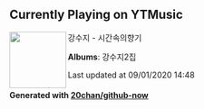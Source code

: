 ## Currently Playing on YTMusic

[<img align="left" width="100" src="https://lh3.googleusercontent.com/G4cS64wdzpXcT6kfgCurY4bqMSspimArrrePzIoKWcIgZgM6htEiO2iYw6StCgyADG1t-QqgvnRzBdU">](https://music.youtube.com/channel/UCNg3biLWdUesAJ7N8X6GJNQ)

강수지 - 시간속의향기

**Albums**: 강수지2집

Last updated at 09/01/2020 14:48

#### Generated with [20chan/github-now](https://github.com/20chan/github-now)


<!--
**20chan/20chan** is a ✨ _special_ ✨ repository because its `README.md` (this file) appears on your GitHub profile.

Here are some ideas to get you started:

- 🔭 I’m currently working on ...
- 🌱 I’m currently learning ...
- 👯 I’m looking to collaborate on ...
- 🤔 I’m looking for help with ...
- 💬 Ask me about ...
- 📫 How to reach me: ...
- 😄 Pronouns: ...
- ⚡ Fun fact: ...
-->
